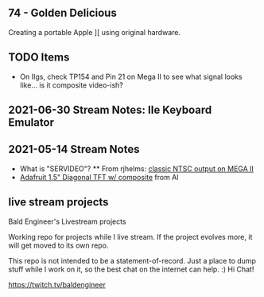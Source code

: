 ## 74 - Golden Delicious

Creating a portable Apple ][ using original hardware.

## TODO Items
* On IIgs, check TP154 and Pin 21 on Mega II to see what signal looks like... is it composite video-ish?


## 2021-06-30 Stream Notes: IIe Keyboard Emulator



## 2021-05-14 Stream Notes
* What is "SERVIDEO"?
** From rjhelms: [classic NTSC output on MEGA II](https://comp.sys.apple2.narkive.com/WPcrB0W0/classic-ntsc-output-for-the-apple-iigs)
* [Adafruit 1.5" Diagonal TFT w/ composite](https://www.adafruit.com/product/910) from Al




## live stream projects
 Bald Engineer's Livestream projects

Working repo for projects while I live stream. If the project evolves more, it will get moved to its own repo.

This repo is not intended to be a statement-of-record. Just a place to dump stuff while I work on it, so the best chat on the internet can help. :) Hi Chat!

https://twitch.tv/baldengineer